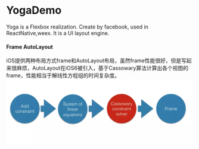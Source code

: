# YogaDemo
Yoga is a Flexbox realization. Create by facebook, used in ReactNative,weex. It is a UI layout engine.

#### Frame AutoLayout
iOS提供两种布局方式frame和AutoLayout布局，虽然frame性能很好，但是写起来很麻烦，AutoLayout在iOS6被引入，基于Cassowary算法计算出各个视图的frame，性能相当于解线性方程组的时间复杂度。
![](https://github.com/pszertlek/YogaDemo/blob/master/YogaDemo/Image/162465d5875518e9)


